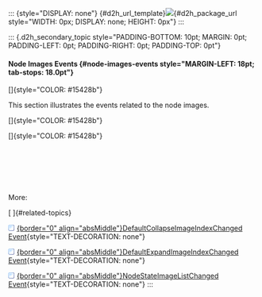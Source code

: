 ::: {style="DISPLAY: none"}
[](ms-xhelp:///?Id=d2h_url_template){#d2h_url_template}![](!package_url!){#d2h_package_url style="WIDTH: 0px; DISPLAY: none; HEIGHT: 0px"}
:::

::: {.d2h_secondary_topic style="PADDING-BOTTOM: 10pt; MARGIN: 0pt; PADDING-LEFT: 0pt; PADDING-RIGHT: 0pt; PADDING-TOP: 0pt"}
#### Node Images Events {#node-images-events style="MARGIN-LEFT: 18pt; tab-stops: 18.0pt"}

[]{style="COLOR: #15428b"} 

This section illustrates the events related to the node images.

[]{style="COLOR: #15428b"} 

[]{style="COLOR: #15428b"} 

 

 

 

More:

[ ]{#related-topics}

[![](button.gif){border="0" align="absMiddle"}DefaultCollapseImageIndexChanged Event](ms-xhelp:///?Id=67e13cae-85ce-4bfe-96b4-b75812ed7317){style="TEXT-DECORATION: none"}

[![](button.gif){border="0" align="absMiddle"}DefaultExpandImageIndexChanged Event](ms-xhelp:///?Id=b7ddc4b8-3eac-4922-a2dc-7ebc67fdb053){style="TEXT-DECORATION: none"}

[![](button.gif){border="0" align="absMiddle"}NodeStateImageListChanged Event](ms-xhelp:///?Id=630721b4-57de-4a36-abcf-f2f8e8961316){style="TEXT-DECORATION: none"}
:::
